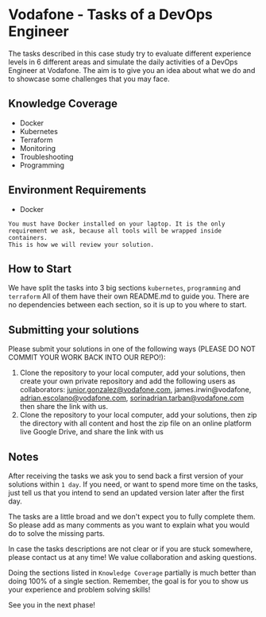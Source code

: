 # Vodafone - Tasks of a DevOps Engineer

The tasks described in this case study try to evaluate different experience levels in 6 different areas and simulate the daily activities of a DevOps Engineer at Vodafone.
The aim is to give you an idea about what we do and to showcase some challenges that you may face.

## Knowledge Coverage
- Docker
- Kubernetes
- Terraform
- Monitoring
- Troubleshooting
- Programming

## Environment Requirements
- Docker

```
You must have Docker installed on your laptop. It is the only requirement we ask, because all tools will be wrapped inside containers.
This is how we will review your solution.
```

## How to Start
We have split the tasks into 3 big sections `kubernetes`, `programming` and `terraform`
All of them have their own README&#46;md to guide you. There are no dependencies between each section, so it is up to you where to start.

## Submitting your solutions
Please submit your solutions in one of the following ways (PLEASE DO NOT COMMIT YOUR WORK BACK INTO OUR REPO!):
1. Clone the repository to your local computer, add your solutions, then create your own private repository and add the following users as collaborators: junior.gonzalez@vodafone.com, james.irwin@vodafone, adrian.escolano@vodafone.com, sorinadrian.tarban@vodafone.com then share the link with us.
2. Clone the repository to your local computer, add your solutions, then zip the directory with all content and host the zip file on an online platform live Google Drive, and share the link with us

## Notes
After receiving the tasks we ask you to send back a first version of your solutions within `1 day`. If you need, or want to spend more time on the tasks, just tell us that you intend to send an updated version later after the first day.

The tasks are a little broad and we don't expect you to fully complete them. So please add as many comments as you want to explain what you would do to solve the missing parts.

In case the tasks descriptions are not clear or if you are stuck somewhere, please contact us at any time! We value collaboration and asking questions.

Doing the sections listed in `Knowledge Coverage` partially is much better than doing 100% of a single section.
Remember, the goal is for you to show us your experience and problem solving skills!

See you in the next phase!
